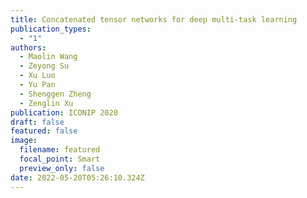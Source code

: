 ```yaml
---
title: Concatenated tensor networks for deep multi-task learning
publication_types:
  - "1"
authors:
  - Maolin Wang
  - Zeyong Su
  - Xu Luo
  - Yu Pan
  - Shenggen Zheng
  - Zenglin Xu
publication: ICONIP 2020
draft: false
featured: false
image:
  filename: featured
  focal_point: Smart
  preview_only: false
date: 2022-05-20T05:26:10.324Z
---
```

